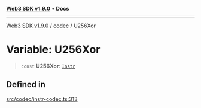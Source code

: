 [**Web3 SDK v1.9.0**](../../../README.md) • **Docs**

***

[Web3 SDK v1.9.0](../../../globals.md) / [codec](../README.md) / U256Xor

# Variable: U256Xor

> `const` **U256Xor**: [`Instr`](../type-aliases/Instr.md)

## Defined in

[src/codec/instr-codec.ts:313](https://github.com/Mystic-Nayy/alephium-web3/blob/c1afd789a197ce5fe21f08c2965942090157c33d/packages/web3/src/codec/instr-codec.ts#L313)
